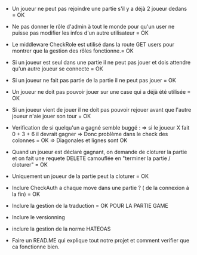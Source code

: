 - Un joueur ne peut pas rejoindre une partie s'il y a déjà 2 joueur dedans = OK

- Ne pas donner le rôle d'admin à tout le monde pour qu'un user ne puisse pas modifier les infos d'un autre utilisateur = OK

- Le middleware CheckRole est utilisé dans la route GET users pour montrer que la gestion des rôles fonctionne.= OK

- Si un joueur est seul dans une partie il ne peut pas jouer et dois attendre qu'un autre joueur se connecte = OK

- Si un joueur ne fait pas partie de la partie il ne peut pas jouer = OK

- Un joueur ne doit pas pouvoir jouer sur une case qui a déjà été utilisée = OK

- Si un joueur vient de jouer il ne doit pas pouvoir rejouer avant que l'autre joueur n'aie jouer son tour = OK

- Verification de si quelqu'un a gagné semble buggé : 
=> si le joueur X fait 0 + 3 + 6 il devrait gagner 
=> Donc problème dans le check des colonnes = OK
=> Diagonales et lignes sont OK 

- Quand un joueur est déclaré gagnant, on demande de cloturer la partie et on fait une requete DELETE camouflée en "terminer la partie / cloturer" = OK 

- Uniquement un joueur de la partie peut la cloturer = OK 

- Inclure CheckAuth a chaque move dans une partie ? ( de la connexion à la fin) = OK

- Inclure la gestion de la traduction = OK POUR LA PARTIE GAME
- Inclure le versionning 
- inclure la gestion de la norme HATEOAS

- Faire un READ.ME qui explique tout notre projet et comment verifier que ca fonctionne bien.

